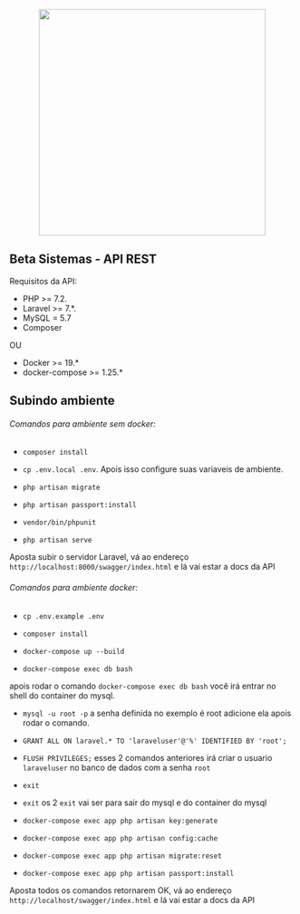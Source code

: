 <p align="center"><img src="https://res.cloudinary.com/dtfbvvkyp/image/upload/v1566331377/laravel-logolockup-cmyk-red.svg" width="400"></p>


## Beta Sistemas - API REST

Requisitos da API:

- PHP >= 7.2.
- Laravel >= 7.*.
- MySQL = 5.7
- Composer

OU 

- Docker >= 19.*
- docker-compose >= 1.25.*

## Subindo ambiente

###### Comandos para ambiente sem docker:

- `composer install`

- `cp .env.local .env`. Apois isso configure suas variaveis de ambiente.

- `php artisan migrate`

- `php artisan passport:install`

- `vendor/bin/phpunit`

- `php artisan serve`

Aposta subir o servidor Laravel, vá ao endereço `http://localhost:8000/swagger/index.html` e lá vai estar a docs da API

###### Comandos para ambiente docker:

- `cp .env.example .env`

- `composer install`

- `docker-compose up --build`

- `docker-compose exec db bash`

apois rodar o comando `docker-compose exec db bash` você irá entrar no shell do container do mysql.

- `mysql -u root -p` a senha definida no exemplo é root adicione ela apois rodar o comando.

- `GRANT ALL ON laravel.* TO 'laraveluser'@'%' IDENTIFIED BY 'root';`

- `FLUSH PRIVILEGES;` esses 2 comandos anteriores irá criar o usuario `laraveluser` no banco de dados com a senha `root`

- `exit`

- `exit` os 2 `exit` vai ser para sair do mysql e do container do mysql

- `docker-compose exec app php artisan key:generate`

- `docker-compose exec app php artisan config:cache`

- `docker-compose exec app php artisan migrate:reset`

- `docker-compose exec app php artisan passport:install`

Aposta todos os comandos retornarem OK, vá ao endereço `http://localhost/swagger/index.html` e lá vai estar a docs da API
